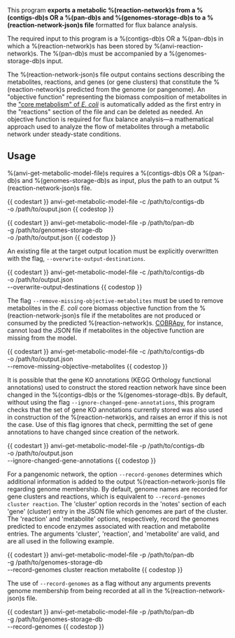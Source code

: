 This program **exports a metabolic %(reaction-network)s from a %(contigs-db)s OR a %(pan-db)s and %(genomes-storage-db)s to a %(reaction-network-json)s file** formatted for flux balance analysis.

The required input to this program is a %(contigs-db)s OR a %(pan-db)s in which a %(reaction-network)s has been stored by %(anvi-reaction-network)s. The %(pan-db)s must be accompanied by a %(genomes-storage-db)s input.

The %(reaction-network-json)s file output contains sections describing the metabolites, reactions, and genes (or gene clusters) that constitute the %(reaction-network)s predicted from the genome (or pangenome). An "objective function" representing the biomass composition of metabolites in the ["core metabolism" of *E. coli*](http://bigg.ucsd.edu/models/e_coli_core) is automatically added as the first entry in the "reactions" section of the file and can be deleted as needed. An objective function is required for flux balance analysis—a mathematical approach used to analyze the flow of metabolites through a metabolic network under steady-state conditions.

## Usage

%(anvi-get-metabolic-model-file)s requires a %(contigs-db)s OR a %(pan-db)s and %(genomes-storage-db)s as input, plus the path to an output %(reaction-network-json)s file.

{{ codestart }}
anvi-get-metabolic-model-file -c /path/to/contigs-db \
                              -o /path/to/ouput.json
{{ codestop }}

{{ codestart }}
anvi-get-metabolic-model-file -p /path/to/pan-db \
                              -g /path/to/genomes-storage-db \
                              -o /path/to/output.json
{{ codestop }}

An existing file at the target output location must be explicitly overwritten with the flag, `--overwrite-output-destinations`.

{{ codestart }}
anvi-get-metabolic-model-file -c /path/to/contigs-db \
                              -o /path/to/output.json \
                              --overwrite-output-destinations
{{ codestop }}

The flag `--remove-missing-objective-metabolites` must be used to remove metabolites in the *E. coli* core biomass objective function from the %(reaction-network-json)s file if the metabolites are not produced or consumed by the predicted %(reaction-network)s. [COBRApy](https://opencobra.github.io/cobrapy/), for instance, cannot load the JSON file if metabolites in the objective function are missing from the model.

{{ codestart }}
anvi-get-metabolic-model-file -c /path/to/contigs-db \
                              -o /path/to/output.json \
                              --remove-missing-objective-metabolites
{{ codestop }}

It is possible that the gene KO annotations (KEGG Orthology functional annotations) used to construct the stored reaction network have since been changed in the %(contigs-db)s or the %(genomes-storage-db)s. By default, without using the flag `--ignore-changed-gene-annotations`, this program checks that the set of gene KO annotations currently stored was also used in construction of the %(reaction-network)s, and raises an error if this is not the case. Use of this flag ignores that check, permitting the set of gene annotations to have changed since creation of the network.

{{ codestart }}
anvi-get-metabolic-model-file -p /path/to/contigs-db \
                              -o /path/to/output.json \
                              --ignore-changed-gene-annotations
{{ codestop }}

For a pangenomic network, the option `--record-genomes` determines which additional information is added to the output %(reaction-network-json)s file regarding genome membership. By default, genome names are recorded for gene clusters and reactions, which is equivalent to `--record-genomes cluster reaction`. The 'cluster' option records in the 'notes' section of each 'gene' (cluster) entry in the JSON file which genomes are part of the cluster. The 'reaction' and 'metabolite' options, respectively, record the genomes predicted to encode enzymes associated with reaction and metabolite entries. The arguments 'cluster', 'reaction', and 'metabolite' are valid, and are all used in the following example.

{{ codestart }}
anvi-get-metabolic-model-file -p /path/to/pan-db \
                              -g /path/to/genomes-storage-db \
                              --record-genomes cluster reaction metabolite
{{ codestop }}

The use of `--record-genomes` as a flag without any arguments prevents genome membership from being recorded at all in the %(reaction-network-json)s file.

{{ codestart }}
anvi-get-metabolic-model-file -p /path/to/pan-db \
                              -g /path/to/genomes-storage-db \
                              --record-genomes
{{ codestop }}
